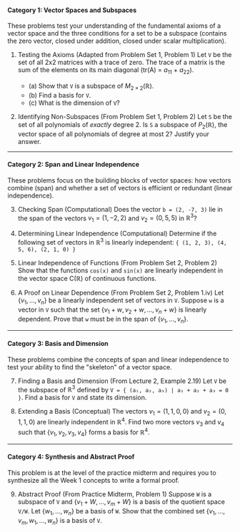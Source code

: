 #### Category 1: Vector Spaces and Subspaces

These problems test your understanding of the fundamental axioms of a vector space and the three conditions for a set to be a subspace (contains the zero vector, closed under addition, closed under scalar multiplication).

1.  Testing the Axioms (Adapted from Problem Set 1, Problem 1)
    Let `V` be the set of all 2x2 matrices with a trace of zero. The trace of a matrix is the sum of the elements on its main diagonal (tr(A) = $a_{11}$ + $a_{22}$).
    * (a) Show that `V` is a subspace of $M_{2 \times 2}(\mathbb{R})$.
    * (b) Find a basis for `V`.
    * (c) What is the dimension of `V`?

2.  Identifying Non-Subspaces (From Problem Set 1, Problem 2)
    Let `S` be the set of all polynomials of *exactly* degree 2. Is `S` a subspace of $P_2(\mathbb{R})$, the vector space of all polynomials of degree at most 2? Justify your answer.

---

#### Category 2: Span and Linear Independence

These problems focus on the building blocks of vector spaces: how vectors combine (span) and whether a set of vectors is efficient or redundant (linear independence).

3.  Checking Span (Computational)
    Does the vector `b = (2, -7, 3)` lie in the span of the vectors $v_1 = (1, -2, 2)$ and $v_2 = (0, 5, 5)$ in $\mathbb{R}^3$?

4.  Determining Linear Independence (Computational)
    Determine if the following set of vectors in $\mathbb{R}^3$ is linearly independent:
    `{ (1, 2, 3), (4, 5, 6), (2, 1, 0) }`

5.  Linear Independence of Functions (From Problem Set 2, Problem 2)
    Show that the functions `cos(x)` and `sin(x)` are linearly independent in the vector space C($\mathbb{R}$) of continuous functions.

6.  A Proof on Linear Dependence (From Problem Set 2, Problem 1.iv)
    Let $\{v_1, ..., v_n\}$ be a linearly independent set of vectors in `V`. Suppose `w` is a vector in `V` such that the set $\{v_1 + w, v_2 + w, ..., v_n + w\}$ is linearly dependent. Prove that `w` must be in the span of $\{v_1, ..., v_n\}$.

---

#### Category 3: Basis and Dimension

These problems combine the concepts of span and linear independence to test your ability to find the "skeleton" of a vector space.

7.  Finding a Basis and Dimension (From Lecture 2, Example 2.19)
    Let `V` be the subspace of $\mathbb{R}^3$ defined by `V = { (a₁, a₂, a₃) | a₁ + a₂ + a₃ = 0 }`. Find a basis for `V` and state its dimension.

8.  Extending a Basis (Conceptual)
    The vectors $v_1 = (1, 1, 0, 0)$ and $v_2 = (0, 1, 1, 0)$ are linearly independent in $\mathbb{R}^4$. Find two more vectors $v_3$ and $v_4$ such that $\{v_1, v_2, v_3, v_4\}$ forms a basis for $\mathbb{R}^4$.

---

#### Category 4: Synthesis and Abstract Proof

This problem is at the level of the practice midterm and requires you to synthesize all the Week 1 concepts to write a formal proof.

9.  Abstract Proof (From Practice Midterm, Problem 1)
    Suppose `W` is a subspace of `V` and $\{v_1 + W, ..., v_m + W\}$ is a basis of the quotient space `V/W`. Let $\{w_1, ..., w_n\}$ be a basis of `W`. Show that the combined set $\{v_1, ..., v_m, w_1, ..., w_n\}$ is a basis of `V`.